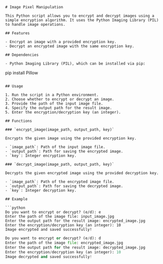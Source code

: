 ```
# Image Pixel Manipulation

This Python script allows you to encrypt and decrypt images using a simple encryption algorithm. It uses the Python Imaging Library (PIL) to handle image operations.

## Features

- Encrypt an image with a provided encryption key.
- Decrypt an encrypted image with the same encryption key.

## Dependencies

- Python Imaging Library (PIL), which can be installed via pip:
  ```
  pip install Pillow
  ```

## Usage

1. Run the script in a Python environment.
2. Choose whether to encrypt or decrypt an image.
3. Provide the path of the input image file.
4. Specify the output path for the result image.
5. Enter the encryption/decryption key (an integer).

## Functions

### `encrypt_image(image_path, output_path, key)`

Encrypts the given image using the provided encryption key.

- `image_path`: Path of the input image file.
- `output_path`: Path for saving the encrypted image.
- `key`: Integer encryption key.

### `decrypt_image(image_path, output_path, key)`

Decrypts the given encrypted image using the provided decryption key.

- `image_path`: Path of the encrypted image file.
- `output_path`: Path for saving the decrypted image.
- `key`: Integer decryption key.

## Example

```python
Do you want to encrypt or decrypt? (e/d): e
Enter the path of the image file: input_image.jpg
Enter the output path for the result image: encrypted_image.jpg
Enter the encryption/decryption key (an integer): 10
Image encrypted and saved successfully!
```

```python
Do you want to encrypt or decrypt? (e/d): d
Enter the path of the image file: encrypted_image.jpg
Enter the output path for the result image: decrypted_image.jpg
Enter the encryption/decryption key (an integer): 10
Image decrypted and saved successfully!
```
